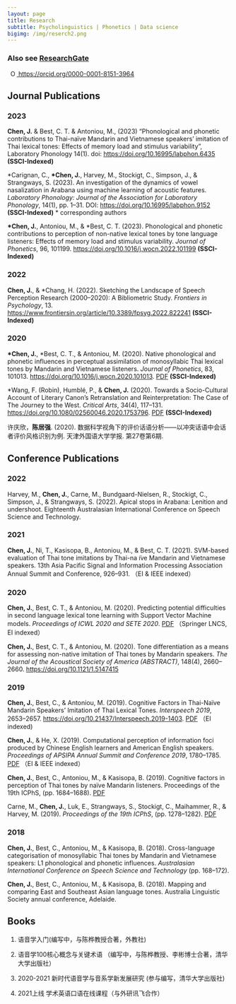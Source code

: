 ```yaml
---
layout: page
title: Research
subtitle: Psycholinguistics | Phonetics | Data science
bigimg: /img/reserch2.png
---
```


### Also see [ResearchGate](https://www.researchgate.net/profile/Juqiang_Chen)

 <a
    id="cy-effective-orcid-url"
    class="underline"
     href="https://orcid.org/0000-0001-8151-3964"
     target="orcid.widget"
     rel="me noopener noreferrer"
     style="vertical-align: top">
     <img
        src="https://orcid.org/sites/default/files/images/orcid_16x16.png"
        style="width: 1em; margin-inline-start: 0.5em"
        alt="ORCID iD icon"/>
      https://orcid.org/0000-0001-8151-3964
    </a>

## Journal Publications
### 2023

**Chen, J.** & Best, C. T. & Antoniou, M., (2023) “Phonological and phonetic contributions to Thai-naïve Mandarin and Vietnamese speakers’ imitation of Thai lexical tones: Effects of memory load and stimulus variability”, Laboratory Phonology 14(1). doi: https://doi.org/10.16995/labphon.6435 **(SSCI-Indexed)**

\*Carignan, C., **\*Chen, J.**, Harvey, M., Stockigt, C., Simpson, J., & Strangways, S. (2023). An investigation of the dynamics of vowel nasalization in Arabana using machine learning of acoustic features. *Laboratory Phonology: Journal of the Association for Laboratory Phonology*, 14(1), pp. 1–31. DOI: https://doi.org/10.16995/labphon.9152 **(SSCI-Indexed)** \* corresponding authors

**\*Chen, J.**, Antoniou, M., & \*Best, C. T. (2023). Phonological and phonetic contributions to perception of non-native lexical tones by tone language listeners: Effects of memory load and stimulus variability. *Journal of Phonetics*, 96, 101199. https://doi.org/10.1016/j.wocn.2022.101199 **(SSCI-Indexed)**

### 2022
**Chen, J.**, & \*Chang, H. (2022). Sketching the Landscape of Speech Perception Research (2000–2020): A Bibliometric Study. *Frontiers in Psychology*, 13. https://www.frontiersin.org/article/10.3389/fpsyg.2022.822241 **(SSCI-Indexed)**

### 2020

**\*Chen, J.**, \*Best, C. T., & Antoniou, M. (2020). Native phonological and phonetic influences in perceptual assimilation of monosyllabic Thai lexical tones by Mandarin and Vietnamese listeners. *Journal of Phonetics*, 83, 101013. https://doi.org/10.1016/j.wocn.2020.101013. [PDF](https://www.jianguoyun.com/p/DdRiHHkQo4epBxi0nvED) **(SSCI-Indexed)**

\*Wang, F. (Robin), Humblé, P., & **Chen, J.** (2020). Towards a Socio-Cultural Account of Literary Canon’s Retranslation and Reinterpretation: The Case of The Journey to the West. *Critical Arts*, 34(4), 117–131. https://doi.org/10.1080/02560046.2020.1753796.  [PDF](https://www.jianguoyun.com/p/DVzy1zAQo4epBxjFnvED) **(SSCI-Indexed)**

许庆欣，**陈居强**. (2020). 数据科学视角下的评价话语分析——以冲突话语中会话者评价风格识别为例. 天津外国语大学学报. 第27卷第6期.


## Conference Publications

### 2022

Harvey, M., **Chen, J.**, Carne, M., Bundgaard-Nielsen, R., Stockigt, C., Simpson, J., & Strangways, S. (2022). Apical stops in Arabana: Lenition and undershoot. Eighteenth Australasian International Conference on Speech Science and Technology. 

### 2021

**Chen, J.**, Ni, T., Kasisopa, B., Antoniou, M., & Best, C. T. (2021). SVM-based evaluation of Thai tone imitations by Thai-na ̈ıve Mandarin and Vietnamese speakers. 13th Asia Pacific Signal and Information Processing Association Annual Summit and Conference, 926–931. （EI & IEEE indexed）

### 2020

 **Chen, J.**, Best, C. T., & Antoniou, M. (2020). Predicting potential difficulties in second language lexical tone learning with Support Vector Machine models. *Proceedings of ICWL 2020 and SETE 2020*. [PDF](https://www.jianguoyun.com/p/DSYCfVUQo4epBxiWoPED) （Springer LNCS, EI indexed）

 **Chen, J.**, Best, C. T., & Antoniou, M. (2020). Tone differentiation as a means for assessing non-native imitation of Thai tones by Mandarin speakers. *The Journal of the Acoustical Society of America (ABSTRACT)*, 148(4), 2660–2660. https://doi.org/10.1121/1.5147415

### 2019

 **Chen, J.**, Best, C., & Antoniou, M. (2019). Cognitive Factors in Thai-Naïve Mandarin Speakers’ Imitation of Thai Lexical Tones. *Interspeech 2019*, 2653–2657. https://doi.org/10.21437/Interspeech.2019-1403. [PDF](https://www.jianguoyun.com/p/DRd7RVsQo4epBxiZoPED) （EI indexed)

 **Chen, J.**, & He, X. (2019). Computational perception of information foci produced by Chinese English learners and American English speakers. *Proceedings of APSIPA Annual Summit and Conference 2019*, 1780–1785. [PDF](https://www.jianguoyun.com/p/DStDhq4Qo4epBxjHnvED) （EI & IEEE indexed）

 **Chen, J.**, Best, C., Antoniou, M., & Kasisopa, B. (2019). Cognitive factors in perception of Thai tones by naïve Mandarin listeners. Proceedings of the 19th ICPhS, (pp. 1684–1688). [PDF](https://www.jianguoyun.com/p/DVYZmCUQo4epBxjEnvED)

 Carne, M., **Chen, J.**, Luk, E., Strangways, S., Stockigt, C., Maihammer, R., & Harvey, M. (2019). *Proceedings of the 19th ICPhS*, (pp. 1278–1282). [PDF](https://www.jianguoyun.com/p/DfUwjKgQo4epBxi_nvED)
 
 ### 2018

 **Chen, J.**, Best, C., Antoniou, M., & Kasisopa, B. (2018). Cross-language categorisation of monosyllabic Thai tones by Mandarin and Vietnamese speakers: L1 phonological and phonetic influences. *Australasian International Conference on Speech Science and Technology* (pp. 168–172).

 **Chen, J.**, Best, C., Antoniou, M., & Kasisopa, B. (2018). Mapping and comparing East and Southeast Asian language tones. Australia Linguistic Society annual conference, Adelaide.


## Books

 1. 语音学入门(编写中，与陈桦教授合著，外教社)

 2. 语音学100核心概念与关键术语 （编写中，与陈桦教授、李彬博士合著，清华大学出版社）

 3. 2020-2021 新时代语音学与音系学新发展研究 (参与编写，清华大学出版社)

 4. 2021上线 学术英语口语在线课程（与外研讯飞合作）
